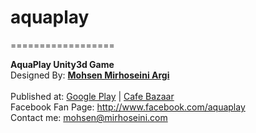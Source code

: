 # aquaplay
==================

<b>AquaPlay Unity3d Game</b><br />
Designed By: <a href="http://www.mirhoseini.com" target="_blank"><b>Mohsen Mirhoseini Argi</b></a><br />
<br />
Published at: <a href="https://play.google.com/store/apps/details?id=info.mirhoseini.aquaplay"> Google Play</a> | <a href="http://cafebazaar.ir/app/info.mirhoseini.aquaplay" target="_blank">Cafe Bazaar</a><br />
Facebook Fan Page: <a href="http://www.facebook.com/aquaplay" target="_blank">http://www.facebook.com/aquaplay</a><br />
Contact me: mohsen@mirhoseini.com
